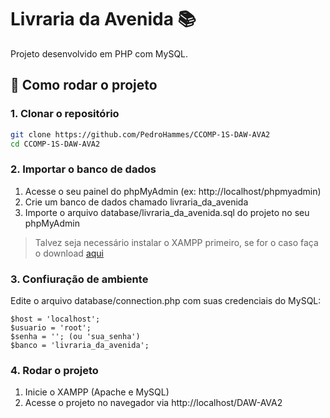 # Livraria da Avenida 📚

Projeto desenvolvido em PHP com MySQL.

## 🚀 Como rodar o projeto

### 1. Clonar o repositório

```bash
git clone https://github.com/PedroHammes/CCOMP-1S-DAW-AVA2
cd CCOMP-1S-DAW-AVA2
```

### 2. Importar o banco de dados

1. Acesse o seu painel do phpMyAdmin (ex: http://localhost/phpmyadmin)
2. Crie um banco de dados chamado livraria_da_avenida
3. Importe o arquivo database/livraria_da_avenida.sql do projeto no seu phpMyAdmin

> Talvez seja necessário instalar o XAMPP primeiro, se for o caso faça o download [aqui](https://www.apachefriends.org/pt_br/index.html)


### 3. Confiuração de ambiente

Edite o arquivo database/connection.php com suas credenciais do MySQL:
```
$host = 'localhost';
$usuario = 'root';
$senha = ''; (ou 'sua_senha')
$banco = 'livraria_da_avenida';
```


### 4. Rodar o projeto

1. Inicie o XAMPP (Apache e MySQL)
2. Acesse o projeto no navegador via http://localhost/DAW-AVA2
